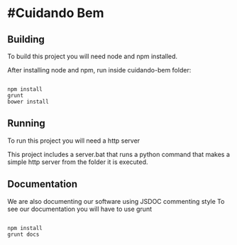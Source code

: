 #Cuidando Bem
============

## Building

To build this project you will need node and npm installed.

After installing node and npm, run inside cuidando-bem folder:

```

npm install
grunt
bower install

```

## Running

To run this project you will need a http server

This project includes a server.bat that runs a python command that makes a simple http server from the folder it is executed.


## Documentation

We are also documenting our software using JSDOC commenting style
To see our documentation you will have to use grunt

```

npm install
grunt docs

```